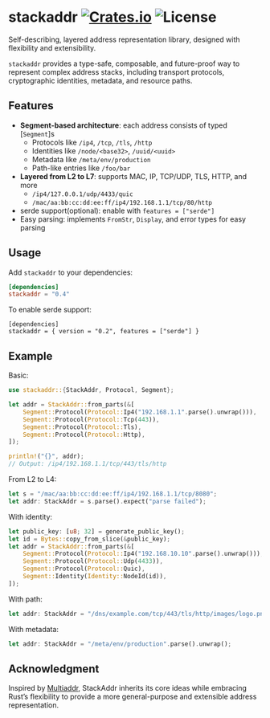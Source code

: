 [crates-badge]: https://img.shields.io/crates/v/stackaddr.svg
[crates-url]: https://crates.io/crates/stackaddr
[license-badge]: https://img.shields.io/crates/l/stackaddr.svg
[doc-url]: https://docs.rs/stackaddr/latest/stackaddr
[stackaddr-github-url]: https://github.com/fortnium/stackaddr

# stackaddr [![Crates.io][crates-badge]][crates-url] ![License][license-badge]
Self-describing, layered address representation library, designed with flexibility and extensibility.

`stackaddr` provides a type-safe, composable, and future-proof way to represent complex address stacks, including transport protocols, cryptographic identities, metadata, and resource paths.  

## Features
- **Segment-based architecture**: each address consists of typed [`Segment`]s
    - Protocols like `/ip4`, `/tcp`, `/tls`, `/http`
    - Identities like `/node/<base32>`, `/uuid/<uuid>`
    - Metadata like `/meta/env/production`
    - Path-like entries like `/foo/bar`
- **Layered from L2 to L7**: supports MAC, IP, TCP/UDP, TLS, HTTP, and more
    - `/ip4/127.0.0.1/udp/4433/quic`
    - `/mac/aa:bb:cc:dd:ee:ff/ip4/192.168.1.1/tcp/80/http`
- serde support(optional): enable with `features = ["serde"]`
- Easy parsing: implements `FromStr`, `Display`, and error types for easy parsing

## Usage
Add `stackaddr` to your dependencies:  
```toml:Cargo.toml
[dependencies]
stackaddr = "0.4"
```

To enable serde support:
```
[dependencies]
stackaddr = { version = "0.2", features = ["serde"] }
```

## Example
Basic:
```rust
use stackaddr::{StackAddr, Protocol, Segment};

let addr = StackAddr::from_parts(&[
    Segment::Protocol(Protocol::Ip4("192.168.1.1".parse().unwrap())),
    Segment::Protocol(Protocol::Tcp(443)),
    Segment::Protocol(Protocol::Tls),
    Segment::Protocol(Protocol::Http),
]);

println!("{}", addr); 
// Output: /ip4/192.168.1.1/tcp/443/tls/http
```

From L2 to L4:
```rust
let s = "/mac/aa:bb:cc:dd:ee:ff/ip4/192.168.1.1/tcp/8080";
let addr: StackAddr = s.parse().expect("parse failed");
```

With identity:
```rust
let public_key: [u8; 32] = generate_public_key();
let id = Bytes::copy_from_slice(&public_key);
let addr = StackAddr::from_parts(&[
    Segment::Protocol(Protocol::Ip4("192.168.10.10".parse().unwrap())),
    Segment::Protocol(Protocol::Udp(4433)),
    Segment::Protocol(Protocol::Quic),
    Segment::Identity(Identity::NodeId(id)),
]);
```

With path:
```rust
let addr: StackAddr = "/dns/example.com/tcp/443/tls/http/images/logo.png".parse().unwrap();
```

With metadata:
```rust
let addr: StackAddr = "/meta/env/production".parse().unwrap();
```

## Acknowledgment
Inspired by [Multiaddr](https://github.com/multiformats/multiaddr),
StackAddr inherits its core ideas while embracing Rust’s flexibility to provide a more general-purpose and extensible address representation.
